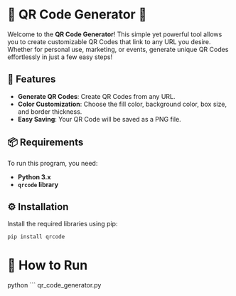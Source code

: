 # 🎉 QR Code Generator 🎉

Welcome to the **QR Code Generator**! This simple yet powerful tool allows you to create customizable QR Codes that link to any URL you desire. Whether for personal use, marketing, or events, generate unique QR Codes effortlessly in just a few easy steps!

## 🌟 Features

- **Generate QR Codes**: Create QR Codes from any URL.
- **Color Customization**: Choose the fill color, background color, box size, and border thickness.
- **Easy Saving**: Your QR Code will be saved as a PNG file.

## 📦 Requirements

To run this program, you need:

- **Python 3.x**
- **`qrcode` library**

## ⚙️ Installation

Install the required libraries using pip:

```bash
pip install qrcode
```
# 🚀 How to Run
python ```
qr_code_generator.py
```
